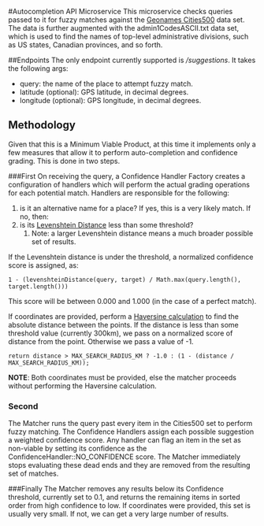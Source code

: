 #Autocompletion API Microservice
This microservice checks queries passed to it for fuzzy matches against the [Geonames Cities500](https://download.geonames.org/export/dump/) data set.
The data is further augmented with the admin1CodesASCII.txt data set, which is used to find the names of top-level 
administrative divisions, such as US states, Canadian provinces, and so forth.

##Endpoints
The only endpoint currently supported is */suggestions*. It takes the following args:
 
- query: the name of the place to attempt fuzzy match.
- latitude (optional): GPS latitude, in decimal degrees.
- longitude (optional): GPS longitude, in decimal degrees.

## Methodology

Given that this is a Minimum Viable Product, at this time it implements only a few measures that allow it to perform
auto-completion and confidence grading. This is done in two steps.

###First
On receiving the query, a Confidence Handler Factory creates a configuration of handlers which will perform the actual
grading operations for each potential match. Handlers are responsible for the following:

   1. is it an alternative name for a place? If yes, this is a very likely match. If no, then:
   2. is its [Levenshtein Distance](https://en.wikipedia.org/wiki/Levenshtein_distance) less than some threshold?
      1. Note: a larger Levenshtein distance means a much broader possible set of results. 

If the Levenshtein distance is under the threshold, a normalized confidence score is assigned, as:
```
1 - (levenshteinDistance(query, target) / Math.max(query.length(), target.length()))
```
This score will be between 0.000 and 1.000 (in the case of a perfect match).

If coordinates are provided, perform a [Haversine calculation](https://en.wikipedia.org/wiki/Haversine_formula) 
to find the absolute distance between the points. If the distance is less than some threshold value (currently 300km),
we pass on a normalized score of distance from the point. Otherwise we pass a value of -1.

```
return distance > MAX_SEARCH_RADIUS_KM ? -1.0 : (1 - (distance / MAX_SEARCH_RADIUS_KM));
```
**NOTE**: Both coordinates must be provided, else the matcher proceeds without performing the Haversine calculation.

### Second
The Matcher runs the query past every item in the Cities500 set to perform fuzzy matching. The Confidence Handlers
assign each possible suggestion a weighted confidence score. Any handler can flag an item in the set as non-viable
by setting its confidence as the ConfidenceHandler::NO_CONFIDENCE score. The Matcher immediately stops evaluating
these dead ends and they are removed from the resulting set of matches.

###Finally
The Matcher removes any results below its Confidence threshold, currently set to 0.1, and returns the remaining items
in sorted order from high confidence to low. If coordinates were provided, this set is usually very small.
If not, we can get a very large number of results.